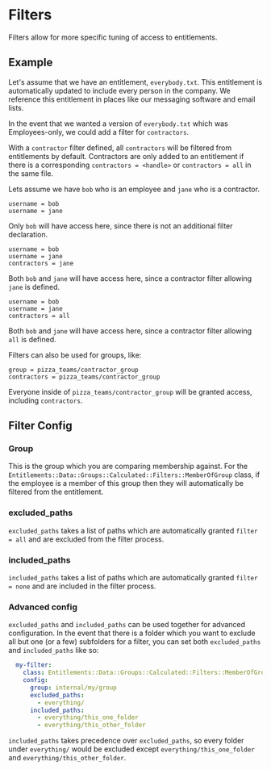 # Filters

Filters allow for more specific tuning of access to entitlements.

## Example

Let's assume that we have an entitlement, `everybody.txt`. This entitlement is automatically updated to include every person in the company. We reference this entitlement in places like our messaging software and email lists.

In the event that we wanted a version of `everybody.txt` which was Employees-only, we could add a filter for `contractors`. 

With a `contractor` filter defined, all `contractors` will be filtered from entitlements by default. Contractors are only added to an entitlement if there is a corresponding `contractors = <handle>` or `contractors = all` in the same file.

Lets assume we have `bob` who is an employee and `jane` who is a contractor.

```text
username = bob
username = jane
```

Only `bob` will have access here, since there is not an additional filter declaration.

```text
username = bob
username = jane
contractors = jane
```

Both `bob` and `jane` will have access here, since a contractor filter allowing `jane` is defined.

```text
username = bob
username = jane
contractors = all
```

Both `bob` and `jane` will have access here, since a contractor filter allowing `all` is defined.

Filters can also be used for groups, like:

```text
group = pizza_teams/contractor_group
contractors = pizza_teams/contractor_group
```

Everyone inside of `pizza_teams/contractor_group` will be granted access, including `contractors`.


## Filter Config

### Group

This is the group which you are comparing membership against. For the `Entitlements::Data::Groups::Calculated::Filters::MemberOfGroup` class, if the employee is a member of this group then they will automatically be filtered from the entitlement.

### excluded_paths

`excluded_paths` takes a list of paths which are automatically granted `filter = all` and are excluded from the filter process.

### included_paths

`included_paths` takes a list of paths which are automatically granted `filter = none` and are included in the filter process.

### Advanced config

`excluded_paths` and `included_paths` can be used together for advanced configuration. In the event that there is a folder which you want to exclude all but one (or a few) subfolders for a filter, you can set both `excluded_paths` and `included_paths` like so:

```yaml
  my-filter:
    class: Entitlements::Data::Groups::Calculated::Filters::MemberOfGroup
    config:
      group: internal/my/group
      excluded_paths:
        - everything/
      included_paths:
        - everything/this_one_folder
        - everything/this_other_folder
```

`included_paths` takes precedence over `excluded_paths`, so every folder under `everything/` would be excluded except `everything/this_one_folder` and `everything/this_other_folder`.
